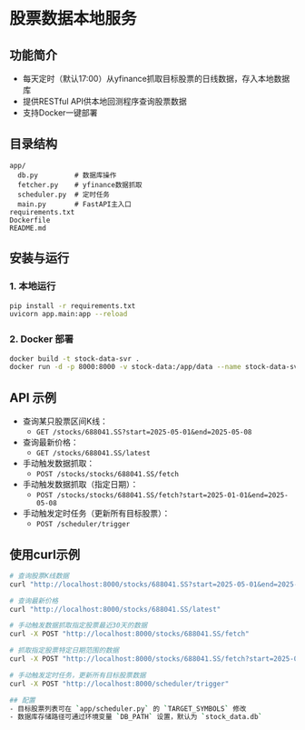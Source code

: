 # 股票数据本地服务

## 功能简介
- 每天定时（默认17:00）从yfinance抓取目标股票的日线数据，存入本地数据库
- 提供RESTful API供本地回测程序查询股票数据
- 支持Docker一键部署

## 目录结构
```
app/
  db.py         # 数据库操作
  fetcher.py    # yfinance数据抓取
  scheduler.py  # 定时任务
  main.py       # FastAPI主入口
requirements.txt
Dockerfile
README.md
```

## 安装与运行

### 1. 本地运行
```bash
pip install -r requirements.txt
uvicorn app.main:app --reload
```

### 2. Docker 部署
```bash
docker build -t stock-data-svr .
docker run -d -p 8000:8000 -v stock-data:/app/data --name stock-data-svr stock-data-svr
```

## API 示例

- 查询某只股票区间K线：
  - `GET /stocks/688041.SS?start=2025-05-01&end=2025-05-08`
- 查询最新价格：
  - `GET /stocks/688041.SS/latest`
- 手动触发数据抓取：
  - `POST /stocks/stocks/688041.SS/fetch`
- 手动触发数据抓取（指定日期）：
  - `POST /stocks/stocks/688041.SS/fetch?start=2025-01-01&end=2025-05-08`
- 手动触发定时任务（更新所有目标股票）：
  - `POST /scheduler/trigger`

## 使用curl示例

```bash
# 查询股票K线数据
curl "http://localhost:8000/stocks/688041.SS?start=2025-05-01&end=2025-05-08"

# 查询最新价格
curl "http://localhost:8000/stocks/688041.SS/latest"

# 手动触发数据抓取指定股票最近30天的数据
curl -X POST "http://localhost:8000/stocks/688041.SS/fetch"

# 抓取指定股票特定日期范围的数据
curl -X POST "http://localhost:8000/stocks/688041.SS/fetch?start=2025-01-01&end=2025-05-08"

# 手动触发定时任务，更新所有目标股票数据
curl -X POST "http://localhost:8000/scheduler/trigger"

## 配置
- 目标股票列表可在 `app/scheduler.py` 的 `TARGET_SYMBOLS` 修改
- 数据库存储路径可通过环境变量 `DB_PATH` 设置，默认为 `stock_data.db` 